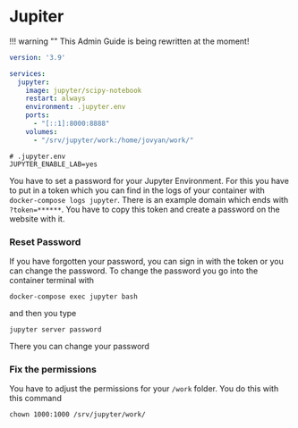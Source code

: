 # Jupiter

!!! warning ""
	This Admin Guide is being rewritten at the moment!



```yaml
version: '3.9'

services:
  jupyter:
    image: jupyter/scipy-notebook
    restart: always
    environment: .jupyter.env
    ports: 
      - "[::1]:8000:8888"
    volumes:
      - "/srv/jupyter/work:/home/jovyan/work/"
```

```shell
# .jupyter.env
JUPYTER_ENABLE_LAB=yes
```

You have to set a password for your Jupyter Environment. For this you have to put in a token which you can find in the logs
of your container with `docker-compose logs jupyter`. There is an example domain which ends with `?token=******`. 
You have to copy this token and create a password on the website with it.

### Reset Password
If you have forgotten your password, you can sign in with the token or you can change the
password. To change the password you go into the container terminal with
```shell
docker-compose exec jupyter bash
```
and then you type
```shell
jupyter server password
```
There you can change your password

### Fix the permissions
You have to adjust the permissions for your `/work` folder. You do this with this command
```shell
chown 1000:1000 /srv/jupyter/work/
```
